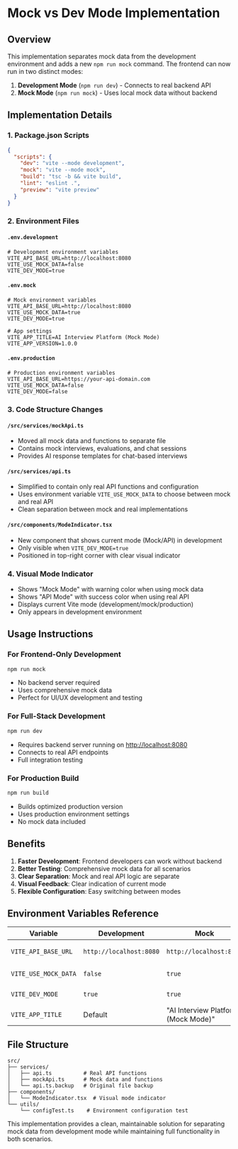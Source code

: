 # Mock vs Dev Mode Implementation

## Overview

This implementation separates mock data from the development environment and adds a new `npm run mock` command. The frontend can now run in two distinct modes:

1. **Development Mode** (`npm run dev`) - Connects to real backend API
2. **Mock Mode** (`npm run mock`) - Uses local mock data without backend

## Implementation Details

### 1. Package.json Scripts

```json
{
  "scripts": {
    "dev": "vite --mode development",
    "mock": "vite --mode mock",
    "build": "tsc -b && vite build",
    "lint": "eslint .",
    "preview": "vite preview"
  }
}
```

### 2. Environment Files

#### `.env.development`

```env
# Development environment variables
VITE_API_BASE_URL=http://localhost:8080
VITE_USE_MOCK_DATA=false
VITE_DEV_MODE=true
```

#### `.env.mock`

```env
# Mock environment variables
VITE_API_BASE_URL=http://localhost:8080
VITE_USE_MOCK_DATA=true
VITE_DEV_MODE=true

# App settings
VITE_APP_TITLE=AI Interview Platform (Mock Mode)
VITE_APP_VERSION=1.0.0
```

#### `.env.production`

```env
# Production environment variables
VITE_API_BASE_URL=https://your-api-domain.com
VITE_USE_MOCK_DATA=false
VITE_DEV_MODE=false
```

### 3. Code Structure Changes

#### `/src/services/mockApi.ts`

- Moved all mock data and functions to separate file
- Contains mock interviews, evaluations, and chat sessions
- Provides AI response templates for chat-based interviews

#### `/src/services/api.ts`

- Simplified to contain only real API functions and configuration
- Uses environment variable `VITE_USE_MOCK_DATA` to choose between mock and real API
- Clean separation between mock and real implementations

#### `/src/components/ModeIndicator.tsx`

- New component that shows current mode (Mock/API) in development
- Only visible when `VITE_DEV_MODE=true`
- Positioned in top-right corner with clear visual indicator

### 4. Visual Mode Indicator

- Shows "Mock Mode" with warning color when using mock data
- Shows "API Mode" with success color when using real API
- Displays current Vite mode (development/mock/production)
- Only appears in development environment

## Usage Instructions

### For Frontend-Only Development

```bash
npm run mock
```

- No backend server required
- Uses comprehensive mock data
- Perfect for UI/UX development and testing

### For Full-Stack Development

```bash
npm run dev
```

- Requires backend server running on <http://localhost:8080>
- Connects to real API endpoints
- Full integration testing

### For Production Build

```bash
npm run build
```

- Builds optimized production version
- Uses production environment settings
- No mock data included

## Benefits

1. **Faster Development**: Frontend developers can work without backend
2. **Better Testing**: Comprehensive mock data for all scenarios
3. **Clear Separation**: Mock and real API logic are separate
4. **Visual Feedback**: Clear indication of current mode
5. **Flexible Configuration**: Easy switching between modes

## Environment Variables Reference

| Variable | Development | Mock | Production | Description |
|----------|-------------|------|------------|-------------|
| `VITE_API_BASE_URL` | `http://localhost:8080` | `http://localhost:8080` | `https://your-api-domain.com` | Backend API URL |
| `VITE_USE_MOCK_DATA` | `false` | `true` | `false` | Enable/disable mock data |
| `VITE_DEV_MODE` | `true` | `true` | `false` | Development mode flag |
| `VITE_APP_TITLE` | Default | "AI Interview Platform (Mock Mode)" | Default | App title override |

## File Structure

```text
src/
├── services/
│   ├── api.ts          # Real API functions
│   ├── mockApi.ts      # Mock data and functions
│   └── api.ts.backup   # Original file backup
├── components/
│   └── ModeIndicator.tsx  # Visual mode indicator
└── utils/
    └── configTest.ts    # Environment configuration test
```

This implementation provides a clean, maintainable solution for separating mock data from development mode while maintaining full functionality in both scenarios.
